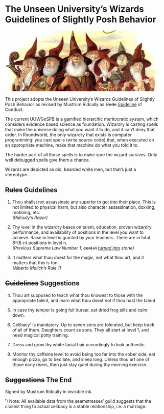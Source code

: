 # The Unseen University’s Wizards Guidelines of Slightly Posh Behavior

![Wizards](wizards.jpg)

This project adopts the Unseen University’s Wizards Guidelines of Slightly
Posh Behavior as revised by Mustrum Ridcully as <s>Code</s> <u>Guideline</u> of
Conduct.

The current UUWGoSPB is a gamified hierarchic meritocratic system, which
considers evidence based science as foundation.  Wizardry is casting spells
that make the universe doing what you want it to do, and it can’t deny that
order.  In Roundworld, the only wizardry that exists is computer programming:
you cast spells (write source code) that, when executed on an appropriate
machine, make that machine do what you told it to.

The harder part of all those spells is to make sure the wizard survives.  Only
well debugged spells give them a chance.

Wizards are depicted as old, bearded white men, but that’s just a stereotype.

## ~~Rules~~ __Guidelines__

1. Thou shallst not assassinate any superior to get into their place. This is
   not limited to physical harm, but also character assassination, doxxing,
   mobbing, etc.<br />
   _(Ridcully’s Razor)_

2. Thy level in the wizardry bases on talent, education, proven wizardry
   performance, and availability of positions in the level you want to
   achieve. Raise in level is granted by your teachers. There are in total
   8^(8-n) positions in level n.<br />
   _(Previous Supreme Law Number 1, <s>cast in</s> <u>turned into</u> stone)_

3. It matters what thou doest for the magic, not what thou art, and it matters
   that this is fun.<br />
   _(Alberto Malich’s Rule 1)_

## ~~Guidelines~~ __Suggestions__

4. Thou art supposed to teach what thou knowest to those with the appropriate
   talent, and learn what thou doest not if thou hast the talent.

5. In case thy temper is going full bursar, eat dried frog pills and calm down.

6. Celibacy¹ is mandatory.  Up to seven sons are tolerated, but keep track of
   all of them.  Daughters count as sons.  They all start at level 1, and need
   magical potty training.

7. Dress and grow thy white facial hair accordingly to look authentic.

8. Monitor thy caffeine level to avoid being too far into the sober side, eat
   enough pizza, go to bed late, and sleep long.  Unless thou art one of those
   early risers, then just stay quiet during thy morning exercise.

## ~~Suggestions~~ __The End__

Signed by Mustrum Ridcully in invisible ink.

¹) Note: All available data from the seamstresses’ guild suggests that the
closest thing to actual celibacy is a stable relationship, i.e. a marriage.
